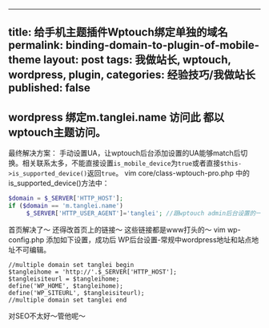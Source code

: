 -------------
title: 给手机主题插件Wptouch绑定单独的域名
permalink: binding-domain-to-plugin-of-mobile-theme
layout: post
tags: 我做站长, wptouch, wordpress, plugin,
categories: 经验技巧/我做站长
published: false
-------------

## wordpress 绑定m.tanglei.name 访问此 都以wptouch主题访问。 

最终解决方案： 手动设置UA，让wptouch后台添加设置的UA能够match后切换。相关联系太多，不能直接设置```is_mobile_device```为```true```或者直接```$this->is_supported_device()```返回```true```。
vim core/class-wptouch-pro.php 中的is_supported_device()方法中：

```php
$domain = $_SERVER['HTTP_HOST'];
if ($domain == 'm.tanglei.name')
     $_SERVER['HTTP_USER_AGENT']='tanglei'; //跟wptouch admin后台设置的一样即可
```

首页解决了～ 还得改首页上的链接～ 这些链接都是www打头的～ 
vim wp-config.php 添加如下设置，成功后 WP后台设置-常规中wordpress地址和站点地址不可编辑。

```{.php .numberLines}
//multiple domain set tanglei begin
$tangleihome = 'http://'.$_SERVER['HTTP_HOST'];
$tangleisiteurl = $tangleihome;
define('WP_HOME', $tangleihome);
define('WP_SITEURL', $tangleisiteurl);
//multiple domain set tanglei end
```
对SEO不太好～管他呢～

